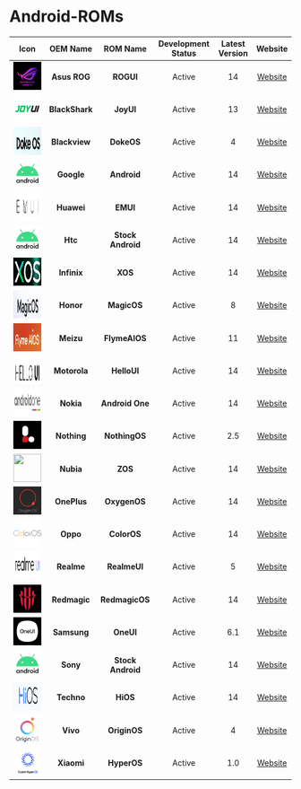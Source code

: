 # Android-ROMs

|                          Icon                           |    OEM Name    |     ROM Name      | Development Status | Latest Version |                    Website                     |
| :-----------------------------------------------------: | :------------: | :---------------: | :----------------: | :------------: | :--------------------------------------------: |
|   <img src="Icons/ROGUI.png" width="50" height="50">    |  **Asus ROG**  |     **ROGUI**     |       Active       |       14       | [Website](https://www.asus.com/in/content/ui/) |
|   <img src="Icons/JoyUI.png" width="50" height="50">    | **BlackShark** |     **JoyUI**     |       Active       |       13       |                  [Website]()                   |
|   <img src="Icons/DokeOS.png" width="50" height="50">   | **Blackview**  |    **DokeOS**     |       Active       |       4        |                  [Website]()                   |
|  <img src="Icons/Android.png" width="50" height="50">   |   **Google**   |    **Android**    |       Active       |       14       |                  [Website]()                   |
|    <img src="Icons/EMUI.png" width="50" height="50">    |   **Huawei**   |     **EMUI**      |       Active       |       14       |                  [Website]()                   |
|  <img src="Icons/Android.png" width="50" height="50">   |    **Htc**     | **Stock Android** |       Active       |       14       |                  [Website]()                   |
|    <img src="Icons/XOS.png" width="50" height="50">     |  **Infinix**   |      **XOS**      |       Active       |       14       |                  [Website]()                   |
|  <img src="Icons/MagicOS.png" width="50" height="50">   |   **Honor**    |    **MagicOS**    |       Active       |       8        |                  [Website]()                   |
| <img src="Icons/FlymeAIOS.png" width="50" height="50">  |   **Meizu**    |   **FlymeAIOS**   |       Active       |       11       |                  [Website]()                   |
|  <img src="Icons/HelloUI.png" width="50" height="50">   |  **Motorola**  |    **HelloUI**    |       Active       |       14       |                  [Website]()                   |
| <img src="Icons/AndroidOne.png" width="50" height="50"> |   **Nokia**    |  **Android One**  |       Active       |       14       |                  [Website]()                   |
| <img src="Icons/NothingOS.png" width="50" height="50">  |  **Nothing**   |   **NothingOS**   |       Active       |      2.5       |                  [Website]()                   |
|    <img src="Icons/ZOS.png" width="50" height="50">     |   **Nubia**    |      **ZOS**      |       Active       |       14       |                  [Website]()                   |
|  <img src="Icons/OxygenOS.png" width="50" height="50">  |  **OnePlus**   |   **OxygenOS**    |       Active       |       14       |                  [Website]()                   |
|  <img src="Icons/ColorOS.png" width="50" height="50">   |    **Oppo**    |    **ColorOS**    |       Active       |       14       |                  [Website]()                   |
|  <img src="Icons/RealmeUI.png" width="50" height="50">  |   **Realme**   |   **RealmeUI**    |       Active       |       5        |                  [Website]()                   |
| <img src="Icons/RedmagicOS.png" width="50" height="50"> |  **Redmagic**  |  **RedmagicOS**   |       Active       |       14       |                  [Website]()                   |
|   <img src="Icons/OneUI.png" width="50" height="50">    |  **Samsung**   |     **OneUI**     |       Active       |      6.1       |                  [Website]()                   |
|  <img src="Icons/Android.png" width="50" height="50">   |    **Sony**    | **Stock Android** |       Active       |       14       |                  [Website]()                   |
|    <img src="Icons/HiOS.png" width="50" height="50">    |   **Techno**   |     **HiOS**      |       Active       |       14       |                  [Website]()                   |
|  <img src="Icons/OriginOS.png" width="50" height="50">  |    **Vivo**    |   **OriginOS**    |       Active       |       4        |                  [Website]()                   |
|  <img src="Icons/HyperOS.png" width="50" height="50">   |   **Xiaomi**   |    **HyperOS**    |       Active       |      1.0       |  [Website](https://www.mi.com/global/hyperos)  |

